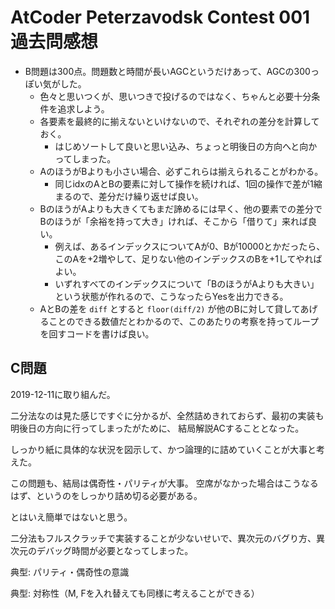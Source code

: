 # AtCoder Peterzavodsk Contest 001 過去問感想

- B問題は300点。問題数と時間が長いAGCというだけあって、AGCの300っぽい気がした。
  - 色々と思いつくが、思いつきで投げるのではなく、ちゃんと必要十分条件を追求しよう。
  - 各要素を最終的に揃えないといけないので、それぞれの差分を計算しておく。
    - はじめソートして良いと思い込み、ちょっと明後日の方向へと向かってしまった。
  - AのほうがBよりも小さい場合、必ずこれらは揃えられることがわかる。
    - 同じidxのAとBの要素に対して操作を続ければ、1回の操作で差が1縮まるので、差分だけ繰り返せば良い。
  - BのほうがAよりも大きくてもまだ諦めるには早く、他の要素での差分でBのほうが「余裕を持って大き」ければ、そこから「借りて」来れば良い。
    - 例えば、あるインデックスについてAが0、Bが10000とかだったら、このAを+2増やして、足りない他のインデックスのBを+1してやればよい。
    - いずれすべてのインデックスについて「BのほうがAよりも大きい」という状態が作れるので、こうなったらYesを出力できる。
  - AとBの差を `diff` とすると `floor(diff/2)` が他のBに対して貸してあげることのできる数値だとわかるので、このあたりの考察を持ってループを回すコードを書けば良い。

## C問題

2019-12-11に取り組んだ。

二分法なのは見た感じですぐに分かるが、全然詰めきれておらず、最初の実装も明後日の方向に行ってしまったがために、
結局解説ACすることとなった。

しっかり紙に具体的な状況を図示して、かつ論理的に詰めていくことが大事と考えた。

この問題も、結局は偶奇性・パリティが大事。
空席がなかった場合はこうなるはず、というのをしっかり詰め切る必要がある。

とはいえ簡単ではないと思う。

二分法もフルスクラッチで実装することが少ないせいで、異次元のバグり方、異次元のデバッグ時間が必要となってしまった。

典型: パリティ・偶奇性の意識

典型: 対称性（M, Fを入れ替えても同様に考えることができる）

